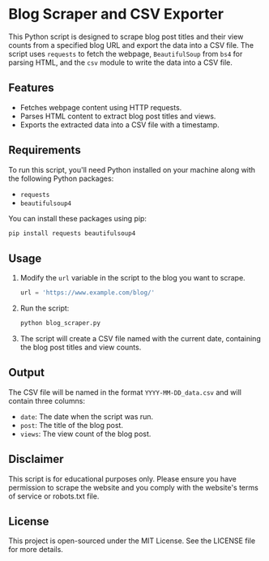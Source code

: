 # Blog Scraper and CSV Exporter

This Python script is designed to scrape blog post titles and their view counts from a specified blog URL and export the data into a CSV file. The script uses `requests` to fetch the webpage, `BeautifulSoup` from `bs4` for parsing HTML, and the `csv` module to write the data into a CSV file.

## Features

- Fetches webpage content using HTTP requests.
- Parses HTML content to extract blog post titles and views.
- Exports the extracted data into a CSV file with a timestamp.

## Requirements

To run this script, you'll need Python installed on your machine along with the following Python packages:

- `requests`
- `beautifulsoup4`

You can install these packages using pip:

```bash
pip install requests beautifulsoup4
```

## Usage

1. Modify the `url` variable in the script to the blog you want to scrape.

   ```python
   url = 'https://www.example.com/blog/'
   ```

2. Run the script:

   ```bash
   python blog_scraper.py
   ```

3. The script will create a CSV file named with the current date, containing the blog post titles and view counts.

## Output

The CSV file will be named in the format `YYYY-MM-DD_data.csv` and will contain three columns:

- `date`: The date when the script was run.
- `post`: The title of the blog post.
- `views`: The view count of the blog post.

## Disclaimer

This script is for educational purposes only. Please ensure you have permission to scrape the website and you comply with the website's terms of service or robots.txt file.

## License

This project is open-sourced under the MIT License. See the LICENSE file for more details.


